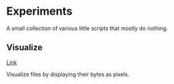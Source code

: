 # Experiments

A small collection of various little scripts that mostly do nothing.

## Visualize

[Link](visualize/)

Visualize files by displaying their bytes as pixels.
